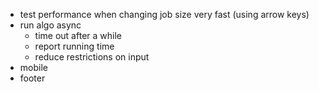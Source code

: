 - test performance when changing job size very fast (using arrow keys)
- run algo async
  - time out after a while
  - report running time
  - reduce restrictions on input
- mobile
- footer
